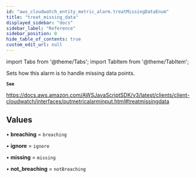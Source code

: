 ```yaml
---
id: "aws_cloudwatch_entity_metric_alarm.treatMissingDataEnum"
title: "treat_missing_data"
displayed_sidebar: "docs"
sidebar_label: "Reference"
sidebar_position: 0
hide_table_of_contents: true
custom_edit_url: null
---
```


import Tabs from '@theme/Tabs';
import TabItem from '@theme/TabItem';

Sets how this alarm is to handle missing data points.

**`See`**

https://docs.aws.amazon.com/AWSJavaScriptSDK/v3/latest/clients/client-cloudwatch/interfaces/putmetricalarminput.html#treatmissingdata

## Values

• **breaching** = `breaching`

• **ignore** = `ignore`

• **missing** = `missing`

• **not\_breaching** = `notBreaching`

